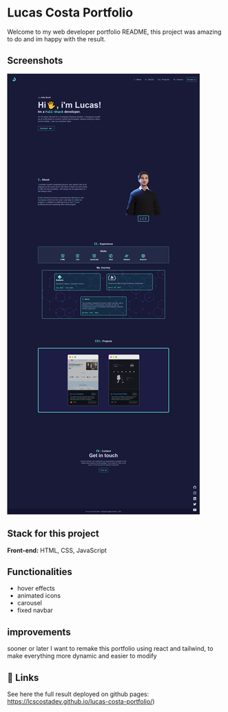 # Lucas Costa Portfolio

Welcome to my web developer portfolio README, this project was amazing to do and im happy with the result.

## Screenshots

![App Screenshot](https://raw.githubusercontent.com/lcscostadev/lucas-costa-portfolio/main/fullpage-portfolio.png)


## Stack for this project

**Front-end:** HTML, CSS, JavaScript 



## Functionalities

- hover effects
- animated icons
- carousel
- fixed navbar

## improvements

sooner or later I want to remake this portfolio using react and tailwind, to make everything more dynamic and easier to modify

## 🔗 Links
See here the full result deployed on github pages:
https://lcscostadev.github.io/lucas-costa-portfolio/)
